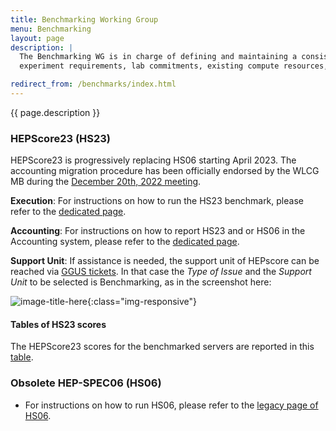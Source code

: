 ```yaml
---
title: Benchmarking Working Group
menu: Benchmarking
layout: page
description: |
  The Benchmarking WG is in charge of defining and maintaining a consistent and reproducible CPU benchmark to describe
  experiment requirements, lab commitments, existing compute resources, as well as procurements of new hardware.

redirect_from: /benchmarks/index.html
---
```



{{ page.description }}


### HEPScore23 (HS23)

HEPScore23 is progressively replacing HS06 starting April 2023. 
The accounting migration procedure has been officially endorsed by the WLCG MB during the [December 20th, 2022 meeting](https://wlcg-docs.web.cern.ch/boards/MB/Minutes/2022/MB-Minutes-20221220-2.pdf).  

**Execution**: For instructions on how to run the HS23 benchmark, please refer to the [dedicated page](/benchmarking/how_to_run_HS23.html). 

**Accounting**: For instructions on how to report HS23 and or HS06 in the Accounting system, please refer to the [dedicated page](/benchmarking/accounting_migration.html). 

**Support Unit**: 
If assistance is needed, the support unit of HEPscore can be reached via [GGUS tickets](https://ggus.eu/?mode=ticket_submit). In that case the *Type of Issue* and the *Support Unit* to be selected is Benchmarking, as in the screenshot here:


![image-title-here](/assets/images/GGUS-Form.png){:class="img-responsive"}

#### Tables of HS23 scores

The HEPScore23 scores for the benchmarked servers are reported in this [table](/benchmarking/scores_HS23.html).

### Obsolete HEP-SPEC06 (HS06)

  * For instructions on how to run HS06, please refer to the [legacy page of HS06](/benchmarking/HS06.html). 

